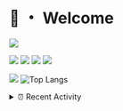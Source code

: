 # 👋 ・ Welcome
![](https://komarev.com/ghpvc/?username=Lorenzo0111)

![](https://img.shields.io/badge/Java-ED8B00?style=for-the-badge&logo=java&logoColor=white)
![](https://img.shields.io/badge/JavaScript-323330?style=for-the-badge&logo=javascript&logoColor=F7DF1E)
![](https://img.shields.io/badge/Node.js-339933?style=for-the-badge&logo=nodedotjs&logoColor=white)
![](https://img.shields.io/badge/React-20232A?style=for-the-badge&logo=react&logoColor=61DAFB)

[![](https://github-readme-stats.vercel.app/api?username=Lorenzo0111&show_icons=true&count_private=true)](https://github.com/Lorenzo0111)
![Top Langs](https://github-readme-stats.vercel.app/api/top-langs/?username=Lorenzo0111&layout=compact)

<details>
<summary>⏰ Recent Activity</summary>

<!--RECENT_ACTIVITY:start-->
1. ![comment] **Commented:** [sgtcaze/NametagEdit#682](https://github.com/sgtcaze/NametagEdit/issues/682#issuecomment-991747529)
2. ![comment] **Commented:** [sgtcaze/NametagEdit#681](https://github.com/sgtcaze/NametagEdit/issues/681#issuecomment-991472689)
3. ![comment] **Commented:** [ZombieStriker/QualityArmoryVehicles2#77](https://github.com/ZombieStriker/QualityArmoryVehicles2/issues/77#issuecomment-989996373)
4. ![prMerged] **Pull request merged:** [ZombieStriker/QualityArmoryVehicles2#78](https://github.com/ZombieStriker/QualityArmoryVehicles2/pull/78)
5. ![comment] **Commented:** [ZombieStriker/QualityArmoryVehicles2#77](https://github.com/ZombieStriker/QualityArmoryVehicles2/issues/77#issuecomment-989544878)
6. ![comment] **Commented:** [ZombieStriker/QualityArmoryVehicles2#75](https://github.com/ZombieStriker/QualityArmoryVehicles2/issues/75#issuecomment-989544271)
7. ![prMerged] **Pull request merged:** [ZombieStriker/QualityArmory#224](https://github.com/ZombieStriker/QualityArmory/pull/224)
8. ![prMerged] **Pull request merged:** [Lorenzo0111/DownloadTracker#38](https://github.com/Lorenzo0111/DownloadTracker/pull/38)
9. ![comment] **Commented:** [ZombieStriker/QualityArmoryVehicles2#74](https://github.com/ZombieStriker/QualityArmoryVehicles2/issues/74#issuecomment-989003955)
10. ![comment] **Commented:** [sgtcaze/NametagEdit#680](https://github.com/sgtcaze/NametagEdit/pull/680#issuecomment-988958980)
<!--RECENT_ACTIVITY:end-->


<!--RECENT_ACTIVITY:last_update-->
Last Updated: Sunday, December 12th, 2021, 12:42:19 AM
<!--RECENT_ACTIVITY:last_update_end-->
</details>

[issueOpened]: https://cdn.jsdelivr.net/gh/Readme-Workflows/Readme-Icons@main/icons/octicons/IssueOpenedOld.svg
[issueClosed]: https://cdn.jsdelivr.net/gh/Readme-Workflows/Readme-Icons@main/icons/octicons/IssueClosedOld.svg

[prOpened]: https://cdn.jsdelivr.net/gh/Readme-Workflows/Readme-Icons@main/icons/octicons/PullRequestOpened.svg
[prClosed]: https://cdn.jsdelivr.net/gh/Readme-Workflows/Readme-Icons@main/icons/octicons/PullRequestClosed.svg
[prMerged]: https://cdn.jsdelivr.net/gh/Readme-Workflows/Readme-Icons@main/icons/octicons/PullRequestMerged.svg

[comment]: https://cdn.jsdelivr.net/gh/Readme-Workflows/Readme-Icons@main/icons/octicons/Comment.svg

[changesRequested]: https://cdn.jsdelivr.net/gh/Readme-Workflows/Readme-Icons@main/icons/octicons/RequestedChanges.svg
[approved]: https://cdn.jsdelivr.net/gh/Readme-Workflows/Readme-Icons@main/icons/octicons/ApprovedChanges.svg

[repoCreated]: https://cdn.jsdelivr.net/gh/Readme-Workflows/Readme-Icons@main/icons/octicons/Repository.svg
[release]: https://cdn.jsdelivr.net/gh/Readme-Workflows/Readme-Icons@main/icons/octicons/Release.svg
[star]: https://cdn.jsdelivr.net/gh/Readme-Workflows/Readme-Icons@main/icons/octicons/StarredRepository.svg
[wiki]: https://cdn.jsdelivr.net/gh/Readme-Workflows/Readme-Icons@main/icons/octicons/Wiki.svg
[fork]: https://cdn.jsdelivr.net/gh/Readme-Workflows/Readme-Icons@main/icons/octicons/ForkedRepository.svg
[people]: https://cdn.jsdelivr.net/gh/Readme-Workflows/Readme-Icons@main/icons/octicons/People.svg
